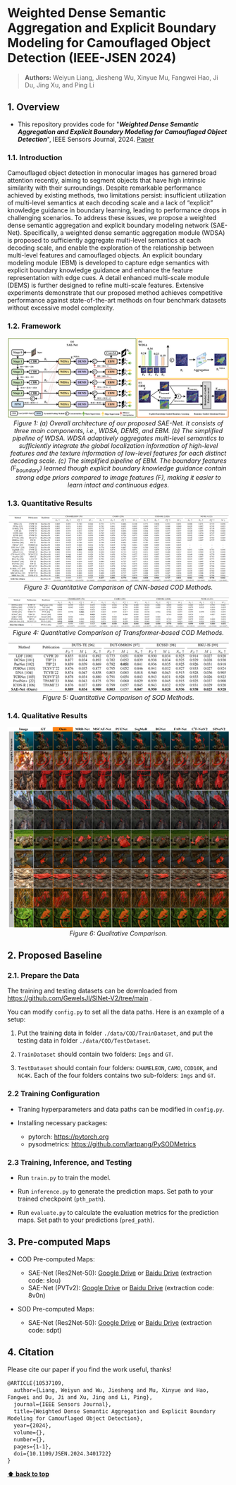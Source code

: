 #  Weighted Dense Semantic Aggregation and Explicit Boundary Modeling for Camouflaged Object Detection (IEEE-JSEN 2024)

> **Authors:** 
> Weiyun Liang,
> Jiesheng Wu,
> Xinyue Mu,
> Fangwei Hao,
> Ji Du,
> Jing Xu,
> and Ping Li

## 1. Overview

- This repository provides code for "_**Weighted Dense Semantic Aggregation and Explicit Boundary Modeling for Camouflaged Object Detection**_", IEEE Sensors Journal, 2024. [Paper](https://ieeexplore.ieee.org/document/10537109) 

### 1.1. Introduction
 Camouflaged object detection in monocular images has garnered broad attention recently, aiming to segment objects that have high intrinsic similarity with their surroundings. Despite remarkable performance achieved by existing methods, two limitations persist: insufficient utilization of multi-level semantics at each decoding scale and a lack of “explicit” knowledge guidance in boundary learning, leading to performance drops in challenging scenarios. To address these issues, we propose a weighted dense semantic aggregation and explicit boundary modeling network (SAE-Net). Specifically, a weighted dense semantic aggregation module (WDSA) is proposed to sufficiently aggregate multi-level semantics at each decoding scale, and enable the exploration of the relationship between multi-level features and camouflaged objects. An explicit boundary modeling module (EBM) is developed to capture edge semantics with explicit boundary knowledge guidance and enhance the feature representation with edge cues. A detail enhanced multi-scale module (DEMS) is further designed to refine multi-scale features. Extensive experiments demonstrate that our proposed method achieves competitive performance against state-of-the-art methods on four benchmark datasets without excessive model complexity.

### 1.2. Framework

<p align="center">
    <img src="imgs/SAE-Net.png"/> <br />
    <em> 
    Figure 1: (a) Overall architecture of our proposed SAE-Net. It consists of three main components, i.e., WDSA, DEMS, and EBM. (b) The simplified pipeline of WDSA. WDSA adaptively aggregates multi-level semantics to sufficiently integrate the global localization information of high-level features and the texture information of low-level features for each distinct decoding scale. (c) The simplified pipeline of EBM. The boundary features (F<sub>boundary</sub>) learned though explicit boundary knowledge guidance contain strong edge priors compared to image features (F), making it easier to learn intact and continuous edges.
    </em>
</p>

### 1.3. Quantitative Results

<p align="center">
    <img src="imgs/result-cnn.png"/> <br />
    <em> 
    Figure 3: Quantitative Comparison of CNN-based COD Methods.
    </em>
</p>

<p align="center">
    <img src="imgs/result-vit.png"/> <br />
    <em> 
    Figure 4: Quantitative Comparison of Transformer-based COD Methods.
    </em>
</p>

<p align="center">
    <img src="imgs/result-sod.png"/> <br />
    <em> 
    Figure 5: Quantitative Comparison of SOD Methods.
    </em>
</p>

### 1.4. Qualitative Results

<p align="center">
    <img src="imgs/vis.png"/> <br />
    <em> 
    Figure 6: Qualitative Comparison.
    </em>
</p>

## 2. Proposed Baseline

### 2.1. Prepare the Data

The training and testing datasets can be downloaded from https://github.com/GewelsJI/SINet-V2/tree/main .

You can modify `config.py` to set all the data paths. Here is an example of a setup:

1. Put the training data in folder `./data/COD/TrainDataset`, and put the testing data in folder `./data/COD/TestDataset`.

2. `TrainDataset` should contain two folders: `Imgs` and `GT`. 

3. `TestDataset` should contain four folders: `CHAMELEON`, `CAMO`, `COD10K`, and `NC4K`. Each of the four folders contains two sub-folders: `Imgs` and `GT`.

### 2.2 Training Configuration

+ Traning hyperparameters and data paths can be modified in `config.py`.

+ Installing necessary packages:
   + pytorch: https://pytorch.org
   + pysodmetrics: https://github.com/lartpang/PySODMetrics
  
### 2.3 Training, Inference, and Testing

+ Run `train.py` to train the model.

+ Run `inference.py` to generate the prediction maps. Set path to your trained checkpoint (`pth_path`).

+ Run `evaluate.py` to calculate the evaluation metrics for the prediction maps. Set path to your predictions (`pred_path`).

## 3. Pre-computed Maps

+ COD Pre-computed Maps: 
   + SAE-Net (Res2Net-50): [Google Drive](https://drive.google.com/file/d/1veIaSU49TXnZxSKkex-WrSIH5WZHFUJU/view?usp=sharing) or [Baidu Drive](https://pan.baidu.com/s/1xAaj6vMtRba4N1KIdSHQ6w) (extraction code: slou)
   + SAE-Net (PVTv2): [Google Drive](https://drive.google.com/file/d/1yRKRh6cN5gQr8Rkq4_dG5JcEyTzhsAKp/view?usp=sharing) or [Baidu Drive](https://pan.baidu.com/s/1Zxb8nSv7QAD1QX4aTR6Gfw) (extraction code: 8v0n)

+ SOD Pre-computed Maps:
   + SAE-Net (Res2Net-50): [Google Drive](https://drive.google.com/file/d/1iTUphJXr8sHZEWWvKR2Z_jMYU0_yy4wu/view?usp=sharing) or [Baidu Drive](https://pan.baidu.com/s/1g_Lr21oqPXwh5_wLQrBZyw) (extraction code: sdpt)


## 4. Citation

Please cite our paper if you find the work useful, thanks!
	
    @ARTICLE{10537109,
      author={Liang, Weiyun and Wu, Jiesheng and Mu, Xinyue and Hao, Fangwei and Du, Ji and Xu, Jing and Li, Ping},
      journal={IEEE Sensors Journal}, 
      title={Weighted Dense Semantic Aggregation and Explicit Boundary Modeling for Camouflaged Object Detection}, 
      year={2024},
      volume={},
      number={},
      pages={1-1}, 
      doi={10.1109/JSEN.2024.3401722}
    }


    
**[⬆ back to top](#1-overview)**
